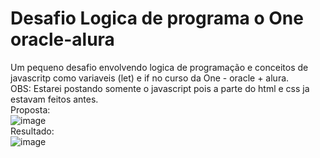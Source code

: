 # Desafio Logica de programa o One oracle-alura
Um pequeno desafio envolvendo logica de programação e conceitos de javascritp como variaveis (let) e if no curso da One - oracle + alura. 
<br> OBS: Estarei postando somente o javascript pois a parte do html e css ja estavam feitos antes. 
<br> Proposta: <br> ![image](https://github.com/user-attachments/assets/09d2625a-19b3-4d45-a7fa-80994769acf6) 
<br> Resultado: <br> ![image](https://github.com/user-attachments/assets/834a6a9c-c23c-4724-8527-8fa9e7164141)
